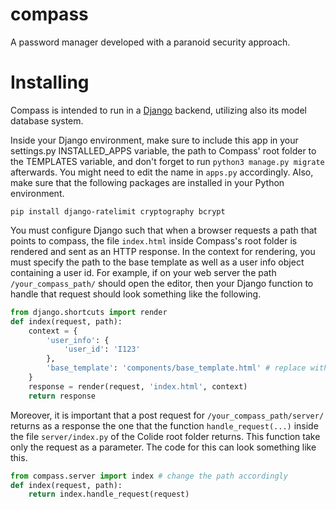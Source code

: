 # compass
A password manager developed with a paranoid security approach.


# Installing
Compass is intended to run in a <a href="https://github.com/django/django" target="_blank">Django</a> backend, utilizing also its model database system. 

Inside your Django environment, make sure to include this app in your settings.py INSTALLED_APPS variable, the path to Compass' root folder to the TEMPLATES variable, and don't forget to run `python3 manage.py migrate` afterwards. You might need to edit the name in `apps.py` accordingly. Also, make sure that the following packages are installed in your Python environment.

```
pip install django-ratelimit cryptography bcrypt
```

You must configure Django such that when a browser requests a path that points to compass, the file `index.html` inside Compass's root folder is rendered and sent as an HTTP response. In the context for rendering, you must specify the path to the base template as well as a user info object containing a user id. For example, if on your web server the path `/your_compass_path/` should open the editor, then your Django function to handle that request should look something like the following.

```python
from django.shortcuts import render
def index(request, path):
    context = {
        'user_info': {
            'user_id': 'I123'
        },
        'base_template': 'components/base_template.html' # replace with your own base template if needed
    }
    response = render(request, 'index.html', context)
    return response
```

Moreover, it is important that a post request for `/your_compass_path/server/` returns as a response the one that the function `handle_request(...)` inside the file `server/index.py` of the Colide root folder returns. This function take only the request as a parameter. The code for this can look something like this.
```python
from compass.server import index # change the path accordingly
def index(request, path):
    return index.handle_request(request)
```

